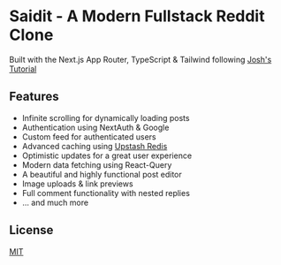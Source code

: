 # Saidit - A Modern Fullstack Reddit Clone

Built with the Next.js App Router, TypeScript & Tailwind following [Josh's Tutorial](https://github.com/joschan21/breadit)

## Features

- Infinite scrolling for dynamically loading posts
- Authentication using NextAuth & Google
- Custom feed for authenticated users
- Advanced caching using [Upstash Redis](https://upstash.com/?utm_source=Josh2)
- Optimistic updates for a great user experience
- Modern data fetching using React-Query
- A beautiful and highly functional post editor
- Image uploads & link previews
- Full comment functionality with nested replies
- ... and much more

## License

[MIT](https://choosealicense.com/licenses/mit/)
